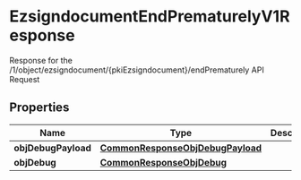 

# EzsigndocumentEndPrematurelyV1Response

Response for the /1/object/ezsigndocument/{pkiEzsigndocument}/endPrematurely API Request

## Properties

Name | Type | Description | Notes
------------ | ------------- | ------------- | -------------
**objDebugPayload** | [**CommonResponseObjDebugPayload**](CommonResponseObjDebugPayload.md) |  |  [optional]
**objDebug** | [**CommonResponseObjDebug**](CommonResponseObjDebug.md) |  |  [optional]



